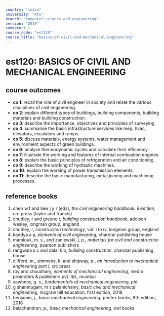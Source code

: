 ```yaml
---
country: "india"
university: "ktu"
branch: "computer-science-and-engineering"
version: "2019"
semester: 1
course_code: "est120"
course_title: "basics-of-civil-and-mechanical-engineering"
---
```


# est120: BASICS OF CIVIL AND MECHANICAL ENGINEERING

## course outcomes

- **co 1**: recall the role of civil engineer in society and relate the various disciplines of civil engineering.  
- **co 2**: explain different types of buildings, building components, building materials and building construction.  
- **co 3**: describe the importance, objectives and principles of surveying.  
- **co 4**: summarise the basic infrastructure services like mep, hvac, elevators, escalators and ramps.  
- **co 5**: discuss materials, energy systems, water management and environment aspects of green buildings.  
- **co 6**: analyse thermodynamic cycles and calculate their efficiency.  
- **co 7**: illustrate the working and features of internal combustion engines.  
- **co 8**: explain the basic principles of refrigeration and air conditioning.  
- **co 9**: describe the working of hydraulic machines.  
- **co 10**: explain the working of power transmission elements.  
- **co 11**: describe the basic manufacturing, metal joining and machining processes.

## reference books

1. chen w.f and liew j y r (eds), *the civil engineering handbook*, ii edition, crc press (taylor and francis)  
2. chudley, r and greeno r, *building construction handbook*, addison wesley, longman group, england  
3. chudley, r, *construction technology*, vol. i to iv, longman group, england  
4. kandya a a, *elements of civil engineering*, charotar publishing house  
5. mamlouk, m. s., and zaniewski, j. p., *materials for civil and construction engineering*, pearson publishers  
6. rangwala s.c and dalal k b, *building construction*, charotar publishing house  
7. clifford, m., simmons, k. and shipway, p., *an introduction to mechanical engineering part i*, crc press  
8. roy and choudhary, *elements of mechanical engineering*, media promoters & publishers pvt. ltd., mumbai  
9. sawhney, g. s., *fundamentals of mechanical engineering*, phi  
10. g shanmugam, m s palanichamy, *basic civil and mechanical engineering*, mcgraw hill education; first edition, 2018  
11. benjamin, j., *basic mechanical engineering*, pentex books, 9th edition, 2018  
12. balachandran, p., *basic mechanical engineering*, owl books  

